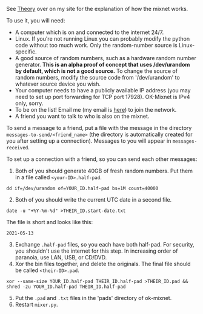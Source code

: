 See [Theory](https://za3k.com/ok-mixnet.md) over on my site for the explanation of how the mixnet works.

To use it, you will need:
- A computer which is on and connected to the internet 24/7. 
- Linux. If you're not running Linux you can probably modify the python code without too much work. Only the random-number source is Linux-specific.
- A good source of random numbers, such as a hardware random number generator. **This is an alpha proof of concept that uses /dev/urandom by default, which is not a good source.** To change the source of random numbers, modify the source code from '/dev/urandom' to whatever source device you wish.
- Your computer needs to have a publicly available IP address (you may need to set up port forwarding for TCP port 17928). OK-Mixnet is IPv4 only, sorry.
- To be on the list! Email me (my email is [here](za3k.com)) to join the network. 
- A friend you want to talk to who is also on the mixnet.

To send a message to a friend, put a file with the message in the directory `messages-to-send/<friend_name>` (the directory is automatically created for you after setting up a connection). Messages to you will appear in `messages-received`.

To set up a connection with a friend, so you can send each other messages:
1. Both of you should generate 40GB of fresh random numbers. Put them in a file called `<your-ID>.half-pad`.
```
dd if=/dev/urandom of=YOUR_ID.half-pad bs=1M count=40000
```
2. Both of you should write the current UTC date in a second file.
```
date -u "+%Y-%m-%d" >THEIR_ID.start-date.txt
```

The file is short and looks like this:
```
2021-05-13
```

3. Exchange `.half-pad` files, so you each have both half-pad. For security, you shouldn't use the internet for this step. In increasing order of paranoia, use LAN, USB, or CD/DVD.
4. Xor the bin files together, and delete the originals. The final file should be called `<their-ID>.pad`.

```
xor --same-size YOUR_ID.half-pad THEIR_ID.half-pad >THEIR_ID.pad && shred -zu YOUR_ID.half-pad THEIR_ID.half-pad
```
5. Put the `.pad` and `.txt` files in the 'pads' directory of ok-mixnet.
6. Restart `mixer.py`.

